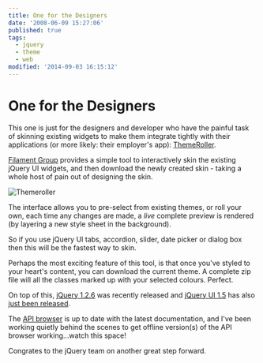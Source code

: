 ```yaml
---
title: One for the Designers
date: '2008-06-09 15:27:06'
published: true
tags:
  - jquery
  - theme
  - web
modified: '2014-09-03 16:15:12'
---
```

# One for the Designers

This one is just for the designers and developer who have the painful task of skinning existing widgets to make them integrate tightly with their applications (or more likely: their employer's app): [ThemeRoller](http://ui.jquery.com/themeroller).


<!--more-->

[Filament Group](http://www.filamentgroup.com/) provides a simple tool to interactively skin the existing jQuery UI widgets, and then download the newly created skin - taking a whole host of pain out of designing the skin.

![Themeroller](/images/themeroller.png)

The interface allows you to pre-select from existing themes, or roll your own, each time any changes are made, a *live* complete preview is rendered (by layering a new style sheet in the background).

So if you use jQuery UI tabs, accordion, slider, date picker or dialog box then this will be the fastest way to skin.

Perhaps the most exciting feature of this tool, is that once you've styled to your heart's content, you can download the current theme.  A complete zip file will all the classes marked up with your selected colours. Perfect.

On top of this, [jQuery 1.2.6](http://jquery.com) was recently released and [jQuery UI 1.5](http://ui.jquery.com) has also [just been released](http://jquery.com/blog/2008/06/09/jquery-ui-v15-released-focus-on-consistent-api-and-effects/).

The [API browser](http://remysharp.com/jquery-api/) is up to date with the latest documentation, and I've been working quietly behind the scenes to get offline version(s) of the API browser working...watch this space!

Congrates to the jQuery team on another great step forward.
